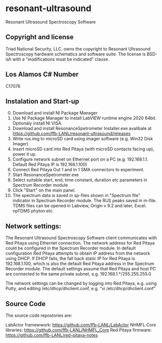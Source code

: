# resonant-ultrasound
Resonant Ultrasound Spectroscopy Software


Copyright and license
---------------------

Triad National Security, LLC. owns the copyright to Resonant Ultrasound Spectroscopy hardware schematics and software suite.  The license is BSD-ish with a "modifications must be indicated" clause.

## Los Alamos C# Number
C17076

## Instalation and Start-up
0. Download and install NI Package Manager
1. Use NI Package Manager to install LabVIEW runtime engine 2020 64bit. Optionaly install NI VISA.
2. Download and install ResonanceSpetrometer Installer.exe avalibale at https://github.com/ffb-LANL/resonant-ultrasound/releases
3. Write rus.img to microSD card using imager software (e.g. Win32 Disk Imager)
4. Insert microSD card into Red Pitaya (with microSD contacts facing up), power it up.
5. Configure network subnet on Ethernet port on a PC  (e.g. 192.168.1.1. Default Red Pitaya IP is 192.168.1.100)
6. Connect Red Pitaya Out 1  and In 1 SMA connectors to experiment.
7. Start ResonanceSpetrometer.exe
8. Select suitable start, end, time constant, duration etc parameters in Spectrum Recorder module
9. Click "Start" on the main panel.
10. The spectrum data is saved in sp-files shown in "Spectrum file" indicator in Spectrum Recorder module. The RUS peaks saved in m-file. TDMS files can be opened in Labview, Origin v 9.2 and later, Excel. npTDMS phyton etc.

## Network settings:
The Resonant Ultrasound Spectroscopy Software client communicates with Red Pitaya using Ethernet connection. The network address for Red Pitaya could be configured in the Spectrum Recorder module. In default configuration Red Pitaya attempts to obtain IP address from the network using DHCP. If DHCP fails, 
the fall back static IP for Red Pitaya is 192.168.1.100, which is also the default Red Pitaya address in the Spectrum Recorder module. The default settings assume that Red Pitaya and host PC are connected to the same private subnet, e.g. 192.168.1.*/255.255.255.0

The network settings can be changed by logging into Red Pitaya, e.g. using Putty, and editing /etc/dhcp/dhclient.conf, e.g. “vi /etc/dhcp/dhclient.conf”

## Source Code

The source code repostories are:

LabActor framewwork: https://github.com/ffb-LANL/LabActor
NHMFL Core libraries: https://github.com/ffb-LANL/NHMFL_Core
Red Pitaya firmware: https://github.com/ffb-LANL/red-pitaya-notes